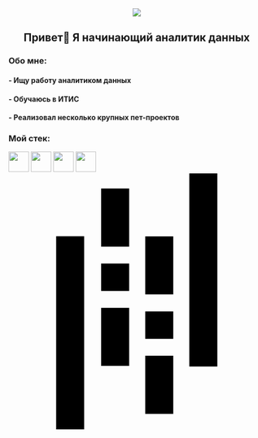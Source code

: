 <div align="center">
  <img src="https://i.gifer.com/4qo9.gif" align="center"/>
</div>

<h2 align="center">Привет👋 Я начинающий аналитик данных</h2>

<h3 align="left">Обо мне:</h3>
<h4 align="left">- Ищу работу аналитиком данных</h4>
<h4 align="left">- Обучаюсь в ИТИС</h4>
<h4 align="left">- Реализовал несколько крупных пет-проектов</h4>

<h3 align="left">Мой стек:</h3>

<div>
  <img src="https://skillicons.dev/icons?i=py" height="40">
  <img src="https://skillicons.dev/icons?i=postgres" height="40">
  <img src="https://skillicons.dev/icons?i=mysql" height="40">
  <img src="https://skillicons.dev/icons?i=sklearn" height="40">
  <svg role="img" viewBox="0 0 24 24" xmlns="http://www.w3.org/2000/svg"><title>pandas</title><path d="M16.922 0h2.623v18.104h-2.623zm-4.126 12.94h2.623v2.57h-2.623zm0-7.037h2.623v5.446h-2.623zm0 11.197h2.623v5.446h-2.623zM4.456 5.896h2.622V24H4.455zm4.213 2.559h2.623v2.57H8.67zm0 4.151h2.623v5.447H8.67zm0-11.187h2.623v5.446H8.67Z"/></svg>
</div>
